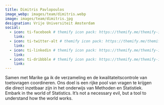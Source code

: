 ```yaml
---
title: Dimitris Pavlopoulos
image_webp: images/team/dimitris.webp
image: images/team/dimitris.jpg
designation: Vrije Universiteit Amsterdam
social:
  - icon: ti-facebook # themify icon pack: https://themify.me/themify-icons
    link:
  - icon: ti-twitter-alt # themify icon pack: https://themify.me/themify-icons
    link:
  - icon: ti-linkedin # themify icon pack: https://themify.me/themify-icons
    link:
  - icon: ti-dribbble # themify icon pack: https://themify.me/themify-icons
    link:
---
```


Samen met Marike ga ik de verzameling en de kwalitateitscontrole van toetsvragen coordineren. Ons doel is een rijke pool van vragen te krijgen die direct inzetbaar zijn in het onderwijs van Methoden en Statistiek. Embark in the world of Statistics. It’s not a necessary evil, but a tool to understand how the world works.